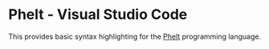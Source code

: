 # Phelt - Visual Studio Code

This provides basic syntax highlighting for the [Phelt](https://github.com/benphelps/phelt) programming language.
